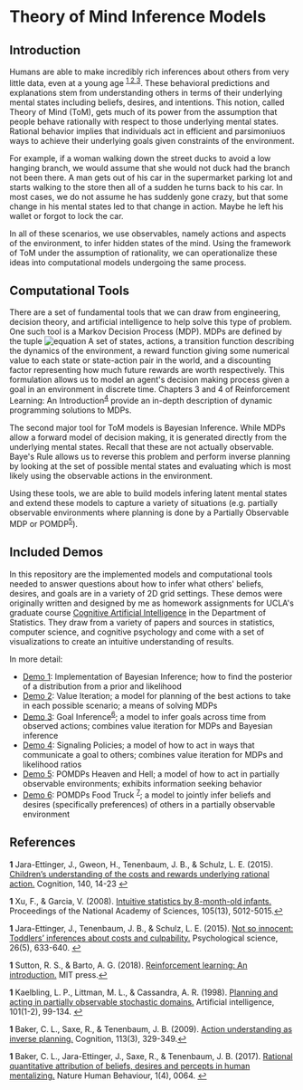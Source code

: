 # Theory of Mind Inference Models

## Introduction
Humans are able to make incredibly rich inferences about others from very little data, 
even at a young age <sup id="a1">[1 ](#f1)</sup><sup id="a2">[2 ](#f2)</sup><sup id="a3">[3](#f3)</sup>. These behavioral predictions and explanations stem from understanding others in terms of their 
underlying mental states including beliefs, desires, and intentions. This notion, called Theory of Mind (ToM), gets much of its power
from the assumption that people behave rationally with respect to those underlying mental states. Rational behavior implies that 
individuals act in efficient and parsimoniuos ways to achieve their underlying goals given constraints of the environment.

For example, if a woman walking down the street ducks to avoid a low hanging branch, we would assume that she would not duck had
the branch not been there. A man gets out of his car in the supermarket parking lot and starts walking to the store then all of a sudden
he turns back to his car. In most cases, we do not assume he has suddenly gone crazy, but that some change in his mental states
led to that change in action. Maybe he left his wallet or forgot to lock the car.

In all of these scenarios, we use observables, namely actions and aspects of the environment, to infer hidden states of the mind.
Using the framework of ToM under the assumption of rationality, we can operationalize these ideas into computational models undergoing the 
same process.  

## Computational Tools
There are a set of fundamental tools that we can draw from engineering, decision theory, and artificial intelligence to help solve this
type of problem. One such tool is a Markov Decision Process (MDP). MDPs are defined by the tuple ![equation](https://latex.codecogs.com/gif.latex?\langle&space;\mathcal{S},&space;\mathcal{A},&space;\mathcal{T},&space;\mathcal{R}&space;,&space;\gamma&space;\rangle)
A set of states, actions, a transition function describing the dynamics of the environment, a reward function giving some numerical
value to each state or state-action pair in the world, and a discounting factor representing how much future rewards are worth respectively. This formulation allows us to model an agent's decision making process
 given a goal in an environment in discrete time. Chapters 3 and 4 of Reinforcement Learning: An Introduction<sup id="sb">[4](#sb)</sup> provide an in-depth description of dynamic programming solutions to MDPs.
 
 The second major tool for ToM models is Bayesian Inference. While MDPs allow a forward model of decision making, it is generated directly
 from the underlying mental states. Recall that these are not actually observable. Baye's Rule allows us to reverse this problem and perform
 inverse planning by looking at the set of possible mental states and evaluating which is most likely using the observable actions in the environment.
 
 Using these tools, we are able to build models infering latent mental states and extend these models to capture a variety of situations (e.g. partially
 observable environments where planning is done by a Partially Observable MDP or POMDP<sup id="a4">[5](#f4)</sup>).

## Included Demos
In this repository are the implemented models and computational tools needed to answer questions about how to infer what others' beliefs, desires, and
goals are in a variety of 2D grid settings. These demos were originally written and designed by me as homework assignments for UCLA's 
graduate course [Cognitive Artificial Intelligence](https://sa.ucla.edu/ro/Public/SOC/Results/ClassDetail?term_cd=18S&subj_area_cd=STATS%20%20&crs_catlg_no=0232C%20%20%20&class_id=663194200&class_no=%20001%20%20) in the Department of Statistics. They draw from a variety of papers and sources in statistics, 
computer science, and cognitive psychology and come with a set of visualizations to create an intuitive understanding of results.

In more detail: 
- [Demo 1](Demo1-BayesianInference/Demo_DiscreteBayesianInference.ipynb): Implementation of Bayesian Inference; how to find the posterior of a distribution from a prior and likelihood  
- [Demo 2](Demo2-ValueIteration/Demo_ValueIterationWithVisualizations.ipynb): Value Iteration; a model for planning of the best actions to take in each possible scenario; a means of solving MDPs  
- [Demo 3](Demo3-InversePlanning/Demo_GoalInference.ipynb): Goal Inference<sup id="a5">[6](#f5)</sup>; a model to infer goals across time from observed actions; combines value iteration for MDPs and Bayesian inference  
- [Demo 4](): Signaling Policies; a model of how to act in ways that communicate a goal to others; combines value iteration for MDPs and likelihood ratios  
- [Demo 5](): POMDPs Heaven and Hell; a model of how to act in partially observable environments; exhibits information seeking behavior  
- [Demo 6](): POMDPs Food Truck <sup id="a6">[7](#f6)</sup>; a model to jointly infer beliefs and desires (specifically preferences) of others in a partially observable environment  



## References
<b id="f1">1</b> Jara-Ettinger, J., Gweon, H., Tenenbaum, J. B., & Schulz, L. E. (2015). 
[Children’s understanding of the costs and rewards underlying rational action.](https://www.sciencedirect.com/science/article/pii/S0010027715000566) 
Cognition, 140, 14-23 [↩](#a1)

<b id="f2">1</b> Xu, F., & Garcia, V. (2008). 
[Intuitive statistics by 8-month-old infants.](https://www.pnas.org/content/105/13/5012.short) 
Proceedings of the National Academy of Sciences, 105(13), 5012-5015.[↩](#a2)

<b id="f3">1</b> Jara-Ettinger, J., Tenenbaum, J. B., & Schulz, L. E. (2015). 
[Not so innocent: Toddlers’ inferences about costs and culpability.](https://journals.sagepub.com/doi/full/10.1177/0956797615572806?casa_token=Aas0QELkJWAAAAAA%3A6DuZMb-Fv57tky75ovRtY5TVzNv8tg7MT1A-wxAIk4K7EulWnfBqlAp76RVbrinrcnHUd1YKoC0z)
Psychological science, 26(5), 633-640. [↩](#a3)

<b id="sb">1</b> Sutton, R. S., & Barto, A. G. (2018). [Reinforcement learning: An introduction.](https://web.stanford.edu/class/psych209/Readings/SuttonBartoIPRLBook2ndEd.pdf)
MIT press.[↩](#sb)

<b id="f4">1</b> Kaelbling, L. P., Littman, M. L., & Cassandra, A. R. (1998). 
[Planning and acting in partially observable stochastic domains.](https://www.sciencedirect.com/science/article/pii/S000437029800023X) Artificial intelligence, 101(1-2), 99-134. [↩](#a4)

<b id="f5">1</b>
Baker, C. L., Saxe, R., & Tenenbaum, J. B. (2009). 
[Action understanding as inverse planning.](https://www.sciencedirect.com/science/article/pii/S0010027709001607)
Cognition, 113(3), 329-349.[↩](#a5)

<b id="f6">1</b>
Baker, C. L., Jara-Ettinger, J., Saxe, R., & Tenenbaum, J. B. (2017). [Rational quantitative attribution of beliefs, desires and percepts in human mentalizing.](https://www.nature.com/articles/s41562-017-0064) Nature Human Behaviour, 1(4), 0064. [↩](#a6)
